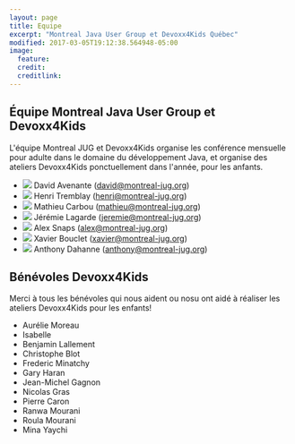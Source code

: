 ```yaml
---
layout: page
title: Equipe
excerpt: "Montreal Java User Group et Devoxx4Kids Québec"
modified: 2017-03-05T19:12:38.564948-05:00
image:
  feature:
  credit:
  creditlink:
---
```


## Équipe Montreal Java User Group et Devoxx4Kids

L'équipe Montreal JUG et Devoxx4Kids organise les conférence mensuelle pour adulte dans le domaine du développement Java, et organise des ateliers Devoxx4Kids ponctuellement dans l'année, pour les anfants.

- <img class="bio-photo bio-member" src="https://www.gravatar.com/avatar/285b2063822ec9365eeebf6840028dca?s=50"/> David Avenante (david@montreal-jug.org)
- <img class="bio-photo bio-member" src="https://www.gravatar.com/avatar/02b547234fa2cf147e85aa1b460f2f03?s=50"/> Henri Tremblay (henri@montreal-jug.org)
- <img class="bio-photo bio-member" src="https://www.gravatar.com/avatar/9db6fc82f800e193111dd725dd3a7b52?s=50"/> Mathieu Carbou (mathieu@montreal-jug.org)
- <img class="bio-photo bio-member" src="https://www.gravatar.com/avatar/6b405e927868cbed2f21489d8aafdf3c?s=50"/> Jérémie Lagarde (jeremie@montreal-jug.org)
- <img class="bio-photo bio-member" src="https://www.gravatar.com/avatar/https://www.gravatar.com/avatar/bdcdb34938f61dde00311489e797e563?s=50"/> Alex Snaps (alex@montreal-jug.org)
- <img class="bio-photo bio-member" src="https://www.gravatar.com/avatar/https://www.gravatar.com/avatar/e51fb0519a46a15f82be5b23528a7926?s=50"/> Xavier Bouclet (xavier@montreal-jug.org)
- <img class="bio-photo bio-member" src="https://www.gravatar.com/avatar/https://www.gravatar.com/avatar/fb568d9708b892eb0c6dc261cd00a619?s=50"/> Anthony Dahanne (anthony@montreal-jug.org)

## Bénévoles Devoxx4Kids

Merci à tous les bénévoles qui nous aident ou nosu ont aidé à réaliser les ateliers Devoxx4Kids pour les enfants!

- Aurélie Moreau
- Isabelle
- Benjamin Lallement
- Christophe Blot
- Frederic Minatchy
- Gary Haran
- Jean-Michel Gagnon
- Nicolas Gras
- Pierre Caron
- Ranwa Mourani
- Roula Mourani
- Mina Yaychi
